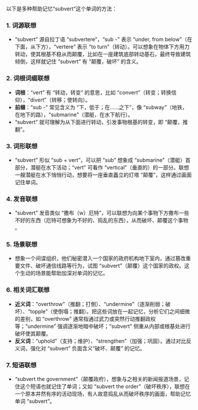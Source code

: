 以下是多种帮助记忆“subvert”这个单词的方法：

### 1. 词源联想
 - “subvert” 源自拉丁语 “subvertere”，“sub -” 表示 “under, from below”（在下面，从下方），“vertere” 表示 “to turn”（转动）。可以想象在物体下方用力转动，使其根基不稳从而颠覆，比如在一座建筑底部转动基石，最终导致建筑倾倒，这样就记住 “subvert” 有 “颠覆，破坏” 的含义。

### 2. 词根词缀联想
 - **词根**：“vert” 有 “转动，转变” 的意思，比如 “convert”（转变；转换信仰），“divert”（转移；使转向）。
 - **前缀**：“sub -” 常见含义为 “下，低于；在……之下”，像 “subway”（地铁，在地下的路），“submarine”（潜艇，在水下航行）。
 - “subvert” 就可理解为从下面进行转动，引发事物根基的转变，即 “颠覆，推翻”。

### 3. 词形联想
 - “subvert” 形似 “sub + vert”，可以把 “sub” 想象成 “submarine”（潜艇）首部分，潜艇在水下活动；“vert” 可看作 “vertical”（垂直的）的一部分。联想一艘潜艇在水下悄悄行动，想要将一座垂直矗立的灯塔 “颠覆”，这样通过画面记住单词。

### 4. 发音联想
 - “subvert” 发音类似 “撒布（w）厄特”，可以联想为向某个事物下方撒布一些不好的东西（厄特可想象为不好的、捣乱的东西），从而破坏、颠覆这个事物 。

### 5. 场景联想
 - 想象一个间谍组织，他们秘密潜入一个国家的政府机构地下室内，通过篡改重要文件、破坏通信线路等行为，试图 “subvert”（颠覆）这个国家的政权。这个生动的场景能帮助加深对单词的记忆。

### 6. 相关词汇联想
 - **近义词**：“overthrow”（推翻；打倒）、“undermine”（逐渐削弱；破坏）、“topple”（使倒塌；推翻）。把这些词放在一起记忆，分析它们之间细微的差别，如 “overthrow” 通常指通过武力或突然行动推翻政权等；“undermine” 强调逐渐地暗中破坏；“subvert” 侧重从内部或根基处进行破坏使其颠覆。
 - **反义词**：“uphold”（支持；维护）、“strengthen”（加强；巩固）。通过对比反义词，强化对 “subvert” 负面含义“破坏、颠覆” 的记忆。

### 7. 短语联想
 - “subvert the government”（颠覆政府），想象与之相关的新闻报道场景，记住这个短语也就记住了单词；又如 “subvert the order”（破坏秩序），联想在一个原本井然有序的活动现场，有人故意捣乱从而破坏秩序的画面，帮助记忆单词 “subvert”。 